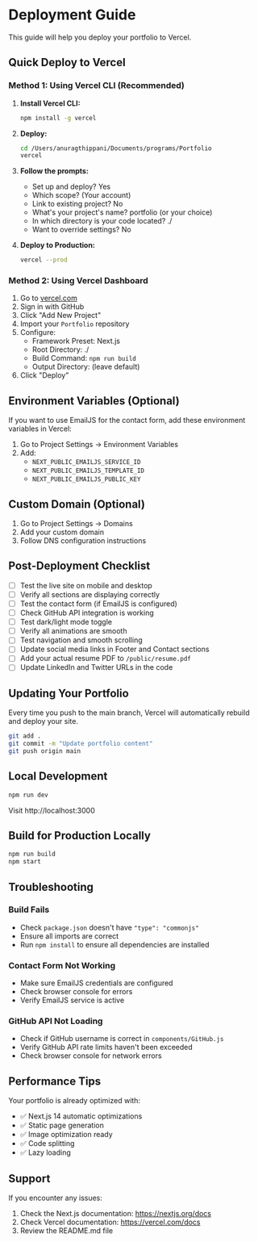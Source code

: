 # Deployment Guide

This guide will help you deploy your portfolio to Vercel.

## Quick Deploy to Vercel

### Method 1: Using Vercel CLI (Recommended)

1. **Install Vercel CLI:**

   ```bash
   npm install -g vercel
   ```

2. **Deploy:**

   ```bash
   cd /Users/anuragthippani/Documents/programs/Portfolio
   vercel
   ```

3. **Follow the prompts:**

   - Set up and deploy? Yes
   - Which scope? (Your account)
   - Link to existing project? No
   - What's your project's name? portfolio (or your choice)
   - In which directory is your code located? ./
   - Want to override settings? No

4. **Deploy to Production:**
   ```bash
   vercel --prod
   ```

### Method 2: Using Vercel Dashboard

1. Go to [vercel.com](https://vercel.com)
2. Sign in with GitHub
3. Click "Add New Project"
4. Import your `Portfolio` repository
5. Configure:
   - Framework Preset: Next.js
   - Root Directory: ./
   - Build Command: `npm run build`
   - Output Directory: (leave default)
6. Click "Deploy"

## Environment Variables (Optional)

If you want to use EmailJS for the contact form, add these environment variables in Vercel:

1. Go to Project Settings → Environment Variables
2. Add:
   - `NEXT_PUBLIC_EMAILJS_SERVICE_ID`
   - `NEXT_PUBLIC_EMAILJS_TEMPLATE_ID`
   - `NEXT_PUBLIC_EMAILJS_PUBLIC_KEY`

## Custom Domain (Optional)

1. Go to Project Settings → Domains
2. Add your custom domain
3. Follow DNS configuration instructions

## Post-Deployment Checklist

- [ ] Test the live site on mobile and desktop
- [ ] Verify all sections are displaying correctly
- [ ] Test the contact form (if EmailJS is configured)
- [ ] Check GitHub API integration is working
- [ ] Test dark/light mode toggle
- [ ] Verify all animations are smooth
- [ ] Test navigation and smooth scrolling
- [ ] Update social media links in Footer and Contact sections
- [ ] Add your actual resume PDF to `/public/resume.pdf`
- [ ] Update LinkedIn and Twitter URLs in the code

## Updating Your Portfolio

Every time you push to the main branch, Vercel will automatically rebuild and deploy your site.

```bash
git add .
git commit -m "Update portfolio content"
git push origin main
```

## Local Development

```bash
npm run dev
```

Visit http://localhost:3000

## Build for Production Locally

```bash
npm run build
npm start
```

## Troubleshooting

### Build Fails

- Check `package.json` doesn't have `"type": "commonjs"`
- Ensure all imports are correct
- Run `npm install` to ensure all dependencies are installed

### Contact Form Not Working

- Make sure EmailJS credentials are configured
- Check browser console for errors
- Verify EmailJS service is active

### GitHub API Not Loading

- Check if GitHub username is correct in `components/GitHub.js`
- Verify GitHub API rate limits haven't been exceeded
- Check browser console for network errors

## Performance Tips

Your portfolio is already optimized with:

- ✅ Next.js 14 automatic optimizations
- ✅ Static page generation
- ✅ Image optimization ready
- ✅ Code splitting
- ✅ Lazy loading

## Support

If you encounter any issues:

1. Check the Next.js documentation: https://nextjs.org/docs
2. Check Vercel documentation: https://vercel.com/docs
3. Review the README.md file



